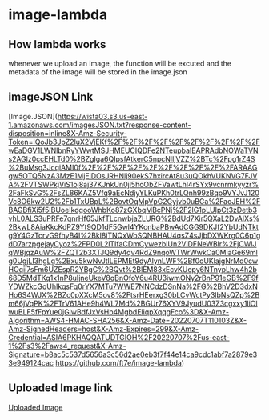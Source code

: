 # image-lambda

## How lambda works

whenever we upload an image, the function will be excuted and the metadata of the image will be stored in the image.json

## imageJSON Link

[Image.JSON](https://wista03.s3.us-east-1.amazonaws.com/imagesJSON.txt?response-content-disposition=inline&X-Amz-Security-Token=IQoJb3JpZ2luX2VjEKf%2F%2F%2F%2F%2F%2F%2F%2F%2F%2FwEaDGV1LWNlbnRyYWwtMSJHMEUCIQDFe2NTeupbaIEAPRAdbNOWaTVNs2AGlz0ccEHLTd0%2BZgIga6QIpsfAtkerC5npcNlIjVZZ%2BTc%2Fpg1rZ4S%2BuMsg3JcqiAMI0f%2F%2F%2F%2F%2F%2F%2F%2F%2F%2FARAAGgw5OTQ5NzA3MzE1MjEiDOsJRHNlj90ekS7hxircAt8u3uQOkhVUKNVG7FJVA%2FVTSWPkjViS1oj8aj37KJnkUn0jl5hoObZFVawtLhl4rSYx9vcnrmkyyzr%2FaFkSvG%2FsZL86KAZ5Vfq9aEcNdjyYLKuPKh0trLQnh99zBqp9VYJvJ120Vc8O6kw2U2%2Fb1TxUBpL%2BovtOqMpVpG2Gyjvb0uBCa%2FaoJEH%2FBAGBfiXi5f5IBUoeIkdgooWhbKo87zGXbqMBcPNj%2F2lG1pLUIpCt3zDetb3vhL0ALS3uPRFe7qnrHf65JkfTLcnwbjaZLURG%2BdUd7Xir5QXaL2DvAlXs%2BkwL8AiaKkcKdPZ9Yt9QD1dF5Gwl4YKonbaPBwAdCGG9DKJf2YbUdNTktg9Y4GzTcrvG9fhyB4I%2Bkl8jTNQxWoSQNBHAU4qsZ4sJjbDXWKrg0C6p1gdD7arzpgejayCyoz%2FPD0L2lTIfaCDmCywezblUn2VlDFNeWBlr%2FjCWlJqWBjqzAuW%2FZQT2b3XTJQ9dy4qv4RdZ9nqoWTWrWwkCa0MiaGe69mlg0UgjLI3hgLg%2Bxu5kwNvJtlLEPMEt9dyAlynLWF%2Bf0oUKlajgNrMd0cwHOqii7sFm6UZEspR2YBgC%2BQvt%2BlEM83xEcvKUepy6NTnypLhw4h2b68D5MdTKq1x1nP8uIjneUkeV8qBnOfoY6u4RU3iwmONy2rBnP91eGB%2F9fYDWZkcGqUhIkqsFq0rYX7MTu7WWE7NNCdzDSnNa%2FG%2BhV2D3dxNHo6S4WJX%2BZc0pXXcM5ov8%2FtsrHEerxg30bLCvWctPy3lbNsQZp%2Bm66jVqPK%2FTrV61AHe9h4WL7Md%2BGUr76XYV9JyudU03Z3cgxxy1liOlwuBLF5fFpYue0jGlwBdfJxVsHb4MgbdEliqpXqqgFco%3D&X-Amz-Algorithm=AWS4-HMAC-SHA256&X-Amz-Date=20220707T110103Z&X-Amz-SignedHeaders=host&X-Amz-Expires=299&X-Amz-Credential=ASIA6PKHAQQATUDTGIOH%2F20220707%2Fus-east-1%2Fs3%2Faws4_request&X-Amz-Signature=b8ac5c537d5656a3c56d2ae0eb3f7f44e14ca9cdc1abf7a2879e33e949124cac
https://github.com/ft7e/image-lambda)

## Uploaded Image link

[Uploaded Image](https://wista03.s3.us-east-1.amazonaws.com/LK4.jpg?response-content-disposition=inline&X-Amz-Security-Token=IQoJb3JpZ2luX2VjEKf%2F%2F%2F%2F%2F%2F%2F%2F%2F%2FwEaDGV1LWNlbnRyYWwtMSJHMEUCIQDFe2NTeupbaIEAPRAdbNOWaTVNs2AGlz0ccEHLTd0%2BZgIga6QIpsfAtkerC5npcNlIjVZZ%2BTc%2Fpg1rZ4S%2BuMsg3JcqiAMI0f%2F%2F%2F%2F%2F%2F%2F%2F%2F%2FARAAGgw5OTQ5NzA3MzE1MjEiDOsJRHNlj90ekS7hxircAt8u3uQOkhVUKNVG7FJVA%2FVTSWPkjViS1oj8aj37KJnkUn0jl5hoObZFVawtLhl4rSYx9vcnrmkyyzr%2FaFkSvG%2FsZL86KAZ5Vfq9aEcNdjyYLKuPKh0trLQnh99zBqp9VYJvJ120Vc8O6kw2U2%2Fb1TxUBpL%2BovtOqMpVpG2Gyjvb0uBCa%2FaoJEH%2FBAGBfiXi5f5IBUoeIkdgooWhbKo87zGXbqMBcPNj%2F2lG1pLUIpCt3zDetb3vhL0ALS3uPRFe7qnrHf65JkfTLcnwbjaZLURG%2BdUd7Xir5QXaL2DvAlXs%2BkwL8AiaKkcKdPZ9Yt9QD1dF5Gwl4YKonbaPBwAdCGG9DKJf2YbUdNTktg9Y4GzTcrvG9fhyB4I%2Bkl8jTNQxWoSQNBHAU4qsZ4sJjbDXWKrg0C6p1gdD7arzpgejayCyoz%2FPD0L2lTIfaCDmCywezblUn2VlDFNeWBlr%2FjCWlJqWBjqzAuW%2FZQT2b3XTJQ9dy4qv4RdZ9nqoWTWrWwkCa0MiaGe69mlg0UgjLI3hgLg%2Bxu5kwNvJtlLEPMEt9dyAlynLWF%2Bf0oUKlajgNrMd0cwHOqii7sFm6UZEspR2YBgC%2BQvt%2BlEM83xEcvKUepy6NTnypLhw4h2b68D5MdTKq1x1nP8uIjneUkeV8qBnOfoY6u4RU3iwmONy2rBnP91eGB%2F9fYDWZkcGqUhIkqsFq0rYX7MTu7WWE7NNCdzDSnNa%2FG%2BhV2D3dxNHo6S4WJX%2BZc0pXXcM5ov8%2FtsrHEerxg30bLCvWctPy3lbNsQZp%2Bm66jVqPK%2FTrV61AHe9h4WL7Md%2BGUr76XYV9JyudU03Z3cgxxy1liOlwuBLF5fFpYue0jGlwBdfJxVsHb4MgbdEliqpXqqgFco%3D&X-Amz-Algorithm=AWS4-HMAC-SHA256&X-Amz-Date=20220707T105904Z&X-Amz-SignedHeaders=host&X-Amz-Expires=300&X-Amz-Credential=ASIA6PKHAQQATUDTGIOH%2F20220707%2Fus-east-1%2Fs3%2Faws4_request&X-Amz-Signature=9103407708aa0d4e0ca12f1cc3e586e83e81323afc53e21b5535173d67d99144)
